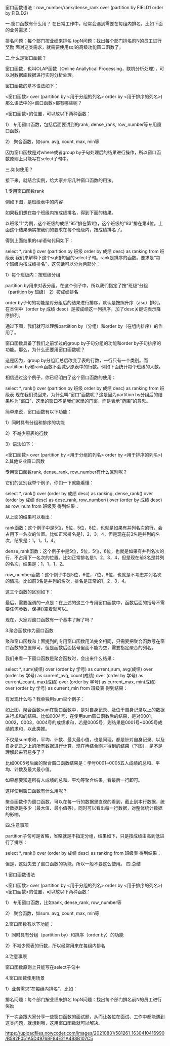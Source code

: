 窗口函数语法：row_number/rank/dense_rank over (partition by FIELD1 order by FIELD2)


​一.窗口函数有什么用？
在日常工作中，经常会遇到需要在每组内排名，比如下面的业务需求：

排名问题：每个部门按业绩来排名
topN问题：找出每个部门排名前N的员工进行奖励
面对这类需求，就需要使用sql的高级功能窗口函数了。

二.什么是窗口函数？

窗口函数，也叫OLAP函数（Online Anallytical Processing，联机分析处理），可以对数据库数据进行实时分析处理。

窗口函数的基本语法如下：

<窗口函数> over (partition by <用于分组的列名>
                order by <用于排序的列名>)
那么语法中的<窗口函数>都有哪些呢？

<窗口函数>的位置，可以放以下两种函数：

1） 专用窗口函数，包括后面要讲到的rank, dense_rank, row_number等专用窗口函数。

2） 聚合函数，如sum. avg, count, max, min等

因为窗口函数是对where或者group by子句处理后的结果进行操作，所以窗口函数原则上只能写在select子句中。

三.如何使用？

接下来，就结合实例，给大家介绍几种窗口函数的用法。

1.专用窗口函数rank

例如下图，是班级表中的内容


如果我们想在每个班级内按成绩排名，得到下面的结果。


以班级“1”为例，这个班级的成绩“95”排在第1位，这个班级的“83”排在第4位。上面这个结果确实按我们的要求在每个班级内，按成绩排名了。

得到上面结果的sql语句代码如下：

select *,
   rank() over (partition by 班级
                 order by 成绩 desc) as ranking
from 班级表
我们来解释下这个sql语句里的select子句。rank是排序的函数。要求是“每个班级内按成绩排名”，这句话可以分为两部分：

1）每个班级内：按班级分组

partition by用来对表分组。在这个例子中，所以我们指定了按“班级”分组（partition by 班级）
2）按成绩排名

order by子句的功能是对分组后的结果进行排序，默认是按照升序（asc）排列。在本例中（order by 成绩 desc）是按成绩这一列排序，加了desc关键词表示降序排列。

通过下图，我们就可以理解partiition by（分组）和order by（在组内排序）的作用了。



窗口函数具备了我们之前学过的group by子句分组的功能和order by子句排序的功能。那么，为什么还要用窗口函数呢？

这是因为，group by分组汇总后改变了表的行数，一行只有一个类别。而partiition by和rank函数不会减少原表中的行数。例如下面统计每个班级的人数。




相信通过这个例子，你已经明白了这个窗口函数的使用：

select *,
   rank() over (partition by 班级
                 order by 成绩 desc) as ranking
from 班级表
现在我们说回来，为什么叫“窗口”函数呢？这是因为partition by分组后的结果称为“窗口”，这里的窗口不是我们家里的门窗，而是表示“范围”的意思。

简单来说，窗口函数有以下功能：

1）同时具有分组和排序的功能

2）不减少原表的行数

3）语法如下：

<窗口函数> over (partition by <用于分组的列名>
                order by <用于排序的列名>)
2.其他专业窗口函数

专用窗口函数rank, dense_rank, row_number有什么区别呢？

它们的区别我举个例子，你们一下就能看懂：

select *,
   rank() over (order by 成绩 desc) as ranking,
   dense_rank() over (order by 成绩 desc) as dese_rank,
   row_number() over (order by 成绩 desc) as row_num
from 班级表
得到结果：


从上面的结果可以看出：

rank函数：这个例子中是5位，5位，5位，8位，也就是如果有并列名次的行，会占用下一名次的位置。比如正常排名是1，2，3，4，但是现在前3名是并列的名次，结果是：1，1，1，4。

dense_rank函数：这个例子中是5位，5位，5位，6位，也就是如果有并列名次的行，不占用下一名次的位置。比如正常排名是1，2，3，4，但是现在前3名是并列的名次，结果是：1，1，1，2。

row_number函数：这个例子中是5位，6位，7位，8位，也就是不考虑并列名次的情况。比如前3名是并列的名次，排名是正常的1，2，3，4。

这三个函数的区别如下：



最后，需要强调的一点是：在上述的这三个专用窗口函数中，函数后面的括号不需要任何参数，保持()空着就可以。

现在，大家对窗口函数有一个基本了解了吗？

3.聚合函数作为窗口函数

聚和窗口函数和上面提到的专用窗口函数用法完全相同，只需要把聚合函数写在窗口函数的位置即可，但是函数后面括号里面不能为空，需要指定聚合的列名。

我们来看一下窗口函数是聚合函数时，会出来什么结果：

select *,
   sum(成绩) over (order by 学号) as current_sum,
   avg(成绩) over (order by 学号) as current_avg,
   count(成绩) over (order by 学号) as current_count,
   max(成绩) over (order by 学号) as current_max,
   min(成绩) over (order by 学号) as current_min
from 班级表
得到结果：


有发现什么吗？我单独用sum举个例子：



如上图，聚合函数sum在窗口函数中，是对自身记录、及位于自身记录以上的数据进行求和的结果。比如0004号，在使用sum窗口函数后的结果，是对0001，0002，0003，0004号的成绩求和，若是0005号，则结果是0001号~0005号成绩的求和，以此类推。



不仅是sum求和，平均、计数、最大最小值，也是同理，都是针对自身记录、以及自身记录之上的所有数据进行计算，现在再结合刚才得到的结果（下图），是不是理解起来容易多了？




比如0005号后面的聚合窗口函数结果是：学号0001~0005五人成绩的总和、平均、计数及最大最小值。

如果想要知道所有人成绩的总和、平均等聚合结果，看最后一行即可。

这样使用窗口函数有什么用呢？

聚合函数作为窗口函数，可以在每一行的数据里直观的看到，截止到本行数据，统计数据是多少（最大值、最小值等）。同时可以看出每一行数据，对整体统计数据的影响。

四.注意事项

partition子句可是省略，省略就是不指定分组，结果如下，只是按成绩由高到低进行了排序：

select *,
   rank() over (order by 成绩 desc) as ranking
from 班级表
得到结果：


但是，这就失去了窗口函数的功能，所以一般不要这么使用。
四.总结

1.窗口函数语法

<窗口函数> over (partition by <用于分组的列名>
                order by <用于排序的列名>)
<窗口函数>的位置，可以放以下两种函数：



1） 专用窗口函数，比如rank, dense_rank, row_number等

2） 聚合函数，如sum. avg, count, max, min等



2.窗口函数有以下功能：

1）同时具有分组（partition by）和排序（order by）的功能

2）不减少原表的行数，所以经常用来在每组内排名

3.注意事项

窗口函数原则上只能写在select子句中

4.窗口函数使用场景

1）业务需求“在每组内排名”，比如：

排名问题：每个部门按业绩来排名
topN问题：找出每个部门排名前N的员工进行奖励


下一次会跟大家分享一些窗口函数的面试题，从而让各位在面试、工作中都能遇到这类问题，就想到哦，这用窗口函数就可以解决。


https://uploadfiles.nowcoder.com/images/20210831/581261_1630410416990/B582F051A5D4976BF84E21A4B8B107C5